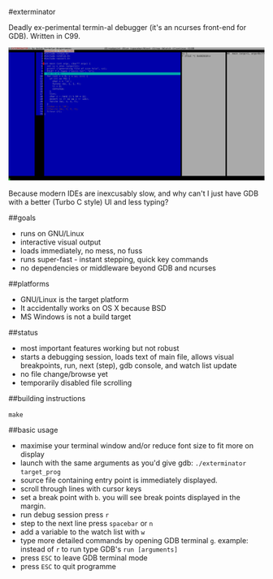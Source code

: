 #exterminator

Deadly ex-perimental termin-al debugger (it's an ncurses front-end for GDB). Written in C99.

![screenshot](shots/exp.png)

Because modern IDEs are inexcusably slow, and why can't I just have GDB with a better (Turbo C style) UI and less typing?

##goals

* runs on GNU/Linux
* interactive visual output
* loads immediately, no mess, no fuss
* runs super-fast - instant stepping, quick key commands
* no dependencies or middleware beyond GDB and ncurses

##platforms

* GNU/Linux is the target platform
* It accidentally works on OS X because BSD
* MS Windows is not a build target

##status

* most important features working but not robust
* starts a debugging session, loads text of main file, allows visual breakpoints, run, next (step), gdb console, and watch list update
* no file change/browse yet
* temporarily disabled file scrolling

##building instructions

`make`

##basic usage

* maximise your terminal window and/or reduce font size to fit more on display
* launch with the same arguments as you'd give gdb: `./exterminator target_prog`
* source file containing entry point is immediately displayed.
* scroll through lines with cursor keys
* set a break point with `b`. you will see break points displayed in the margin.
* run debug session press `r`
* step to the next line press `spacebar` or `n`
* add a variable to the watch list with `w`
* type more detailed commands by opening GDB terminal `g`. example: instead of `r` to run type GDB's `run [arguments]`
* press `ESC` to leave GDB terminal mode
* press `ESC` to quit programme
